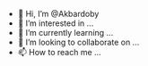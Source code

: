 - 👋 Hi, I’m @Akbardoby
- 👀 I’m interested in ...
- 🌱 I’m currently learning ...
- 💞️ I’m looking to collaborate on ...
- 📫 How to reach me ...

<!---
Akbardoby/Akbardoby is a ✨ special ✨ repository because its `README.md` (this file) appears on your GitHub profile.
You can click the Preview link to take a look at your changes.
--->

